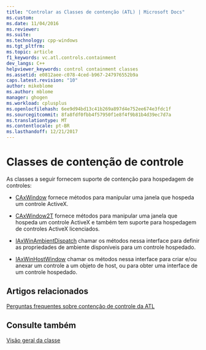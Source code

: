 ```yaml
---
title: "Controlar as Classes de contenção (ATL) | Microsoft Docs"
ms.custom: 
ms.date: 11/04/2016
ms.reviewer: 
ms.suite: 
ms.technology: cpp-windows
ms.tgt_pltfrm: 
ms.topic: article
f1_keywords: vc.atl.controls.containment
dev_langs: C++
helpviewer_keywords: control containment classes
ms.assetid: e0812aee-c078-4ced-b967-247976552b9a
caps.latest.revision: "10"
author: mikeblome
ms.author: mblome
manager: ghogen
ms.workload: cplusplus
ms.openlocfilehash: 6ee9d94bd13c41b269a897d4e752ee674e3fdc1f
ms.sourcegitcommit: 8fa8fdf0fbb4f57950f1e8f4f9b81b4d39ec7d7a
ms.translationtype: MT
ms.contentlocale: pt-BR
ms.lasthandoff: 12/21/2017
---
```

# <a name="control-containment-classes"></a>Classes de contenção de controle
As classes a seguir fornecem suporte de contenção para hospedagem de controles:  
  
-   [CAxWindow](../atl/reference/caxwindow-class.md) fornece métodos para manipular uma janela que hospeda um controle ActiveX.  
  
-   [CAxWindow2T](../atl/reference/caxwindow2t-class.md) fornece métodos para manipular uma janela que hospeda um controle ActiveX e também tem suporte para hospedagem de controles ActiveX licenciados.  
  
-   [IAxWinAmbientDispatch](../atl/reference/iaxwinambientdispatch-interface.md) chamar os métodos nessa interface para definir as propriedades de ambiente disponíveis para um controle hospedado.  
  
-   [IAxWinHostWindow](../atl/reference/iaxwinhostwindow-interface.md) chamar os métodos nessa interface para criar e/ou anexar um controle a um objeto de host, ou para obter uma interface de um controle hospedado.  
  
## <a name="related-articles"></a>Artigos relacionados  
 [Perguntas frequentes sobre contenção de controle da ATL](../atl/atl-control-containment-faq.md)  
  
## <a name="see-also"></a>Consulte também  
 [Visão geral da classe](../atl/atl-class-overview.md)

